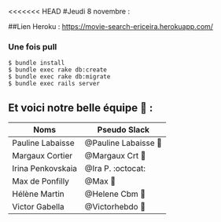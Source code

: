 <<<<<<< HEAD
#Jeudi 8 novembre :

##Lien Heroku :
https://movie-search-ericeira.herokuapp.com/

### Une fois pull
```
$ bundle install
$ bundle exec rake db:create
$ bundle exec rake db:migrate
$ bundle exec rails server
```

## Et voici notre belle équipe :frog: :

Noms | Pseudo Slack
------------ | -------------
Pauline Labaisse | @Pauline Labaisse :baby_chick:
Margaux Cortier | @Margaux Crt :penguin:
Irina Penkovskaia | @Ira P. :octocat:
Max de Ponfilly | @Max :tiger:
Hélène Martin | @Helene Cbm :panda_face:
Victor Gabella | @Victorhebdo :bear:
